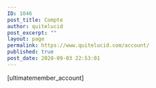 ```yaml
---
ID: 1046
post_title: Compte
author: quitelucid
post_excerpt: ""
layout: page
permalink: https://www.quitelucid.com/account/
published: true
post_date: 2020-09-03 22:53:01
---
```

[ultimatemember_account]